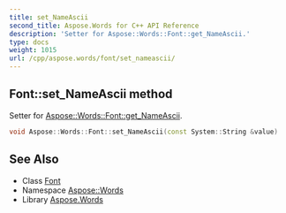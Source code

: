 ```yaml
---
title: set_NameAscii
second_title: Aspose.Words for C++ API Reference
description: 'Setter for Aspose::Words::Font::get_NameAscii.'
type: docs
weight: 1015
url: /cpp/aspose.words/font/set_nameascii/
---
```

## Font::set_NameAscii method


Setter for [Aspose::Words::Font::get_NameAscii](../get_nameascii/).

```cpp
void Aspose::Words::Font::set_NameAscii(const System::String &value)
```

## See Also

* Class [Font](../)
* Namespace [Aspose::Words](../../)
* Library [Aspose.Words](../../../)
